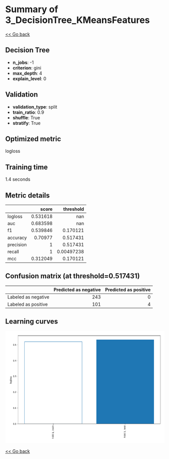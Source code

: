 # Summary of 3_DecisionTree_KMeansFeatures

[<< Go back](../README.md)


## Decision Tree
- **n_jobs**: -1
- **criterion**: gini
- **max_depth**: 4
- **explain_level**: 0

## Validation
 - **validation_type**: split
 - **train_ratio**: 0.9
 - **shuffle**: True
 - **stratify**: True

## Optimized metric
logloss

## Training time

1.4 seconds

## Metric details
|           |    score |    threshold |
|:----------|---------:|-------------:|
| logloss   | 0.531618 | nan          |
| auc       | 0.683598 | nan          |
| f1        | 0.539846 |   0.170121   |
| accuracy  | 0.70977  |   0.517431   |
| precision | 1        |   0.517431   |
| recall    | 1        |   0.00497238 |
| mcc       | 0.312049 |   0.170121   |


## Confusion matrix (at threshold=0.517431)
|                     |   Predicted as negative |   Predicted as positive |
|:--------------------|------------------------:|------------------------:|
| Labeled as negative |                     243 |                       0 |
| Labeled as positive |                     101 |                       4 |

## Learning curves
![Learning curves](learning_curves.png)

[<< Go back](../README.md)
